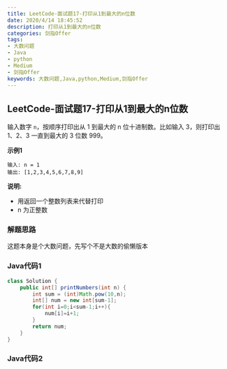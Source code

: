 ```yaml
---
title: LeetCode-面试题17-打印从1到最大的n位数
date: 2020/4/14 18:45:52
description: 打印从1到最大的n位数
categories: 剑指Offer
tags: 
- 大数问题
- Java
- python
- Medium
- 剑指Offer
keywords: 大数问题,Java,python,Medium,剑指Offer
---
```


## LeetCode-面试题17-打印从1到最大的n位数

输入数字 `n`，按顺序打印出从 1 到最大的 n 位十进制数。比如输入 3，则打印出 1、2、3 一直到最大的 3 位数 999。

 <!--more-->

**示例1**

```
输入: n = 1
输出: [1,2,3,4,5,6,7,8,9]
```

**说明:**

- 用返回一个整数列表来代替打印
- n 为正整数

### 解题思路

这题本身是个大数问题，先写个不是大数的偷懒版本

### Java代码1

```java
class Solution {
    public int[] printNumbers(int n) {
        int sum = (int)Math.pow(10,n);
        int[] num = new int[sum-1];
        for(int i=0;i<sum-1;i++){
            num[i]=i+1;
        }
        return num;
    }
}
```

### Java代码2

```python

```


